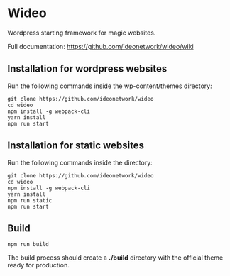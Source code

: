 # Wideo

Wordpress starting framework for magic websites.

Full documentation: <a href="https://github.com/ideonetwork/wideo/wiki">https://github.com/ideonetwork/wideo/wiki</a>

## Installation for wordpress websites

Run the following commands inside the wp-content/themes directory:

```shell
git clone https://github.com/ideonetwork/wideo
cd wideo
npm install -g webpack-cli
yarn install
npm run start
```

## Installation for static websites

Run the following commands inside the directory:

```shell
git clone https://github.com/ideonetwork/wideo
cd wideo
npm install -g webpack-cli
yarn install
npm run static
npm run start
```

## Build

```shell
npm run build
```

The build process should create a **./build** directory with the official theme ready for production.
